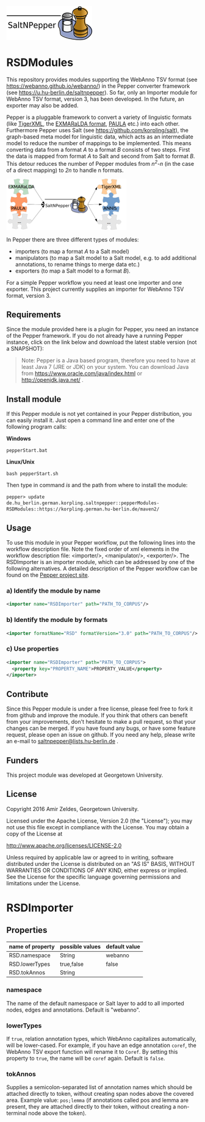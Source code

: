 ![SaltNPepper project](./gh-site/img/SaltNPepper_logo2010.png)
# RSDModules
This repository provides modules supporting the WebAnno TSV format (see https://webanno.github.io/webanno/) in the Pepper converter framework (see https://u.hu-berlin.de/saltnpepper). So far, only an Importer module for WebAnno TSV format, version 3, has been developed. In the future, an exporter may also be added.

Pepper is a pluggable framework to convert a variety of linguistic formats (like [TigerXML](http://www.ims.uni-stuttgart.de/forschung/ressourcen/werkzeuge/TIGERSearch/doc/html/TigerXML.html), the [EXMARaLDA format](http://www.exmaralda.org/), [PAULA](http://www.sfb632.uni-potsdam.de/paula.html) etc.) into each other. Furthermore Pepper uses Salt (see https://github.com/korpling/salt), the graph-based meta model for linguistic data, which acts as an intermediate model to reduce the number of mappings to be implemented. This means converting data from a format _A_ to a format _B_ consists of two steps. First the data is mapped from format _A_ to Salt and second from Salt to format _B_. This detour reduces the number of Pepper modules from _n<sup>2</sup>-n_ (in the case of a direct mapping) to _2n_ to handle  n formats.

![n:n mappings via SaltNPepper](./gh-site/img/puzzle.png)

In Pepper there are three different types of modules:
* importers (to map a format _A_ to a Salt model)
* manipulators (to map a Salt model to a Salt model, e.g. to add additional annotations, to rename things to merge data etc.)
* exporters (to map a Salt model to a format _B_).

For a simple Pepper workflow you need at least one importer and one exporter. This project currently supplies an importer for WebAnno TSV format, version 3.

## Requirements
Since the module provided here is a plugin for Pepper, you need an instance of the Pepper framework. If you do not already have a running Pepper instance, click on the link below and download the latest stable version (not a SNAPSHOT):

> Note:
> Pepper is a Java based program, therefore you need to have at least Java 7 (JRE or JDK) on your system. You can download Java from https://www.oracle.com/java/index.html or http://openjdk.java.net/ .


## Install module
If this Pepper module is not yet contained in your Pepper distribution, you can easily install it. Just open a command line and enter one of the following program calls:

**Windows**
```
pepperStart.bat 
```

**Linux/Unix**
```
bash pepperStart.sh 
```

Then type in command *is* and the path from where to install the module:
```
pepper> update de.hu_berlin.german.korpling.saltnpepper::pepperModules-RSDModules::https://korpling.german.hu-berlin.de/maven2/
```

## Usage
To use this module in your Pepper workflow, put the following lines into the workflow description file. Note the fixed order of xml elements in the workflow description file: &lt;importer/>, &lt;manipulator/>, &lt;exporter/>. The RSDImporter is an importer module, which can be addressed by one of the following alternatives.
A detailed description of the Pepper workflow can be found on the [Pepper project site](https://u.hu-berlin.de/saltnpepper). 

### a) Identify the module by name

```xml
<importer name="RSDImporter" path="PATH_TO_CORPUS"/>
```

### b) Identify the module by formats

```xml
<importer formatName="RSD" formatVersion="3.0" path="PATH_TO_CORPUS"/>
```

### c) Use properties

```xml
<importer name="RSDImporter" path="PATH_TO_CORPUS">
  <property key="PROPERTY_NAME">PROPERTY_VALUE</property>
</importer>
```

## Contribute
Since this Pepper module is under a free license, please feel free to fork it from github and improve the module. If you think that others can benefit from your improvements, don't hesitate to make a pull request, so that your changes can be merged.
If you have found any bugs, or have some feature request, please open an issue on github. If you need any help, please write an e-mail to saltnpepper@lists.hu-berlin.de .

## Funders
This project module was developed at Georgetown University. 

## License
  Copyright 2016 Amir Zeldes, Georgetown University.

  Licensed under the Apache License, Version 2.0 (the "License");
  you may not use this file except in compliance with the License.
  You may obtain a copy of the License at
 
  http://www.apache.org/licenses/LICENSE-2.0

  Unless required by applicable law or agreed to in writing, software
  distributed under the License is distributed on an "AS IS" BASIS,
  WITHOUT WARRANTIES OR CONDITIONS OF ANY KIND, either express or implied.
  See the License for the specific language governing permissions and
  limitations under the License.


# <a name="details1">RSDImporter</a>

## Properties

|name of property			|possible values		|default value|	
|---------------------|-------------------|-------------|
|RSD.namespace			    |String           |webanno|
|RSD.lowerTypes  |true,false       |false|
|RSD.tokAnnos  |String       | |

### namespace

The name of the default namespace or Salt layer to add to all imported nodes,
edges and annotations. Default is "webanno".

### lowerTypes

If `true`, relation annotation types, which WebAnno capitalizes automatically,
will be lower-cased. For example, if you have an edge annotation `coref`, the
WebAnno TSV export function will rename it to `Coref`. By setting this property
to `true`, the name will be `coref` again. Default is `false`.

### tokAnnos

Supplies a semicolon-separated list of annotation names which should be attached directly to token, without creating span nodes above the covered area. Example value:
`pos;lemma` (if annotations called pos and lemma are present, they are attached directly to their token, without creating a non-terminal node above the token).
